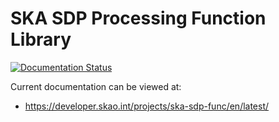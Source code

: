 # SKA SDP Processing Function Library

[![Documentation Status](https://readthedocs.org/projects/ska-telescope-ska-sdp-func/badge/?version=latest)](https://developer.skao.int/projects/ska-sdp-func/en/latest/?badge=latest)

Current documentation can be viewed at:

- <https://developer.skao.int/projects/ska-sdp-func/en/latest/>
